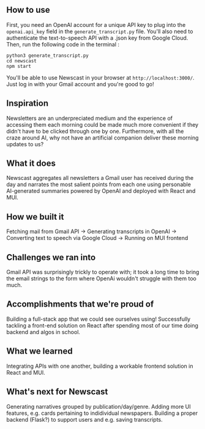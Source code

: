 ## How to use
First, you need an OpenAI account for a unique API key to plug into the `openai.api_key` field in the `generate_transcript.py` file.
You'll also need to authenticate the text-to-speech API with a .json key from Google Cloud.
Then, run the following code in the terminal :
```
python3 generate_transcript.py
cd newscast
npm start
```
You'll be able to use Newscast in your browser at `http://localhost:3000/`. Just log in with your Gmail account and you're good to go!

## Inspiration
Newsletters are an underpreciated medium and the experience of accessing them each morning could be made much more convenient if they didn't have to be clicked through one by one. Furthermore, with all the craze around AI, why not have an artificial companion deliver these morning updates to us?
## What it does
Newscast aggregates all newsletters a Gmail user has received during the day and narrates the most salient points from each one using personable AI-generated summaries powered by OpenAI and deployed with React and MUI.
## How we built it
Fetching mail from Gmail API -> Generating transcripts in OpenAI -> Converting text to speech via Google Cloud -> Running on MUI frontend
## Challenges we ran into
Gmail API was surprisingly trickly to operate with; it took a long time to bring the email strings to the form where OpenAi wouldn't struggle with them too much.
## Accomplishments that we're proud of
Building a full-stack app that we could see ourselves using! Successfully tackling a front-end solution on React after spending most of our time doing backend and algos in school.
## What we learned
Integrating APIs with one another, building a workable frontend solution in React and MUI.
## What's next for Newscast
Generating narratives grouped by publication/day/genre. Adding more UI features, e.g. cards pertaining to indidividual newspapers. Building a proper backend (Flask?) to support users and e.g. saving transcripts.
